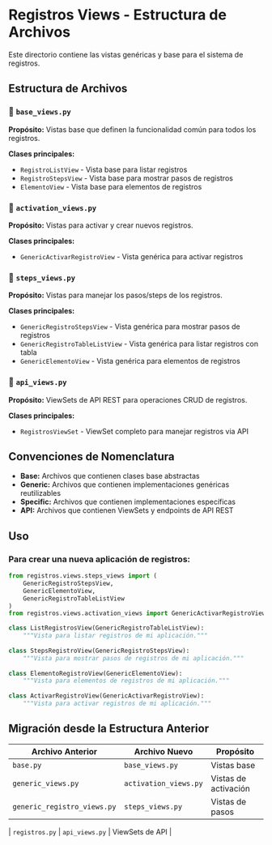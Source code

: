 # Registros Views - Estructura de Archivos

Este directorio contiene las vistas genéricas y base para el sistema de registros.

## Estructura de Archivos

### 📁 `base_views.py`
**Propósito:** Vistas base que definen la funcionalidad común para todos los registros.

**Clases principales:**
- `RegistroListView` - Vista base para listar registros
- `RegistroStepsView` - Vista base para mostrar pasos de registros
- `ElementoView` - Vista base para elementos de registros

### 📁 `activation_views.py`
**Propósito:** Vistas para activar y crear nuevos registros.

**Clases principales:**
- `GenericActivarRegistroView` - Vista genérica para activar registros

### 📁 `steps_views.py`
**Propósito:** Vistas para manejar los pasos/steps de los registros.

**Clases principales:**
- `GenericRegistroStepsView` - Vista genérica para mostrar pasos de registros
- `GenericRegistroTableListView` - Vista genérica para listar registros con tabla
- `GenericElementoView` - Vista genérica para elementos de registros





### 📁 `api_views.py`
**Propósito:** ViewSets de API REST para operaciones CRUD de registros.

**Clases principales:**
- `RegistrosViewSet` - ViewSet completo para manejar registros via API

## Convenciones de Nomenclatura

- **Base:** Archivos que contienen clases base abstractas
- **Generic:** Archivos que contienen implementaciones genéricas reutilizables
- **Specific:** Archivos que contienen implementaciones específicas
- **API:** Archivos que contienen ViewSets y endpoints de API REST

## Uso

### Para crear una nueva aplicación de registros:

```python
from registros.views.steps_views import (
    GenericRegistroStepsView,
    GenericElementoView,
    GenericRegistroTableListView
)
from registros.views.activation_views import GenericActivarRegistroView

class ListRegistrosView(GenericRegistroTableListView):
    """Vista para listar registros de mi aplicación."""
    
class StepsRegistroView(GenericRegistroStepsView):
    """Vista para mostrar pasos de registros de mi aplicación."""
    
class ElementoRegistroView(GenericElementoView):
    """Vista para elementos de registros de mi aplicación."""
    
class ActivarRegistroView(GenericActivarRegistroView):
    """Vista para activar registros de mi aplicación."""
```

## Migración desde la Estructura Anterior

| Archivo Anterior | Archivo Nuevo | Propósito |
|------------------|---------------|-----------|
| `base.py` | `base_views.py` | Vistas base |
| `generic_views.py` | `activation_views.py` | Vistas de activación |
| `generic_registro_views.py` | `steps_views.py` | Vistas de pasos |


| `registros.py` | `api_views.py` | ViewSets de API | 